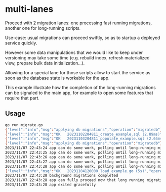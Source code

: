 # multi-lanes

Proceed with 2 migration lanes: one processing fast running migrations, another one for long-running scripts.

Use-case: usual migrations can proceed swiftly, so as to startup a deployed service quickly.

However some data manipulations that we would like to keep under versioning may take some time
(e.g. rebuild index, refresh materialized view, prepare bulk data initialization...).

Allowing for a special lane for those scripts allow to start the service as soon as the database state
is workable for the app.

This example illustrate how the completion of the long-running migrations can be signaled to the main app,
for example to open some features that require that part.

## Usage

```sh
go run migrate.go
{"level":"info","msg":"applying db migrations","operation":"migratedb"}
{"level":"info","msg":"OK   20231102204811_create_example.sql (2.89ms)","operation":"migratedb"}
{"level":"info","msg":"OK   20231103204811_populate_example.sql (2.64ms)","operation":"migratedb"}
{"level":"info","msg":"applying db migrations","operation":"migratedb"}
2023/11/07 22:43:24 app can do some work, polling until long-running migrations are complete
2023/11/07 22:43:25 app can do some work, polling until long-running migrations are complete
2023/11/07 22:43:26 app can do some work, polling until long-running migrations are complete
2023/11/07 22:43:27 app can do some work, polling until long-running migrations are complete
2023/11/07 22:43:28 app can do some work, polling until long-running migrations are complete
{"level":"info","msg":"OK   20231104120000_load_example.go (5s)","operation":"migratedb"}
2023/11/07 22:43:28 background migrations completed
2023/11/07 22:43:28 app can fully proceed now that long running migrations are passed
2023/11/07 22:43:28 app exited gracefully
```
